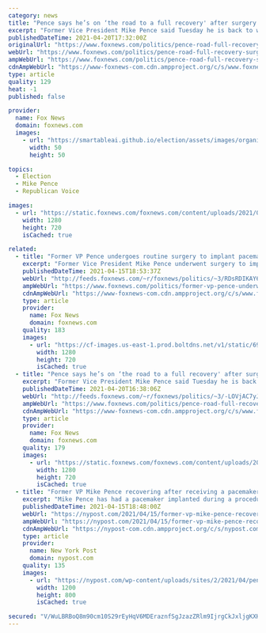 ```yaml
---
category: news
title: "Pence says he’s on ‘the road to a full recovery' after surgery to implant pacemaker"
excerpt: "Former Vice President Mike Pence said Tuesday he is back to work and “on the road to a full recovery” after undergoing surgery to install a pacemaker last week."
publishedDateTime: 2021-04-20T17:32:00Z
originalUrl: "https://www.foxnews.com/politics/pence-road-full-recovery-surgery-pacemaker"
webUrl: "https://www.foxnews.com/politics/pence-road-full-recovery-surgery-pacemaker"
ampWebUrl: "https://www.foxnews.com/politics/pence-road-full-recovery-surgery-pacemaker.amp"
cdnAmpWebUrl: "https://www-foxnews-com.cdn.ampproject.org/c/s/www.foxnews.com/politics/pence-road-full-recovery-surgery-pacemaker.amp"
type: article
quality: 129
heat: -1
published: false

provider:
  name: Fox News
  domain: foxnews.com
  images:
    - url: "https://smartableai.github.io/election/assets/images/organizations/foxnews.com-50x50.jpg"
      width: 50
      height: 50

topics:
  - Election
  - Mike Pence
  - Republican Voice

images:
  - url: "https://static.foxnews.com/foxnews.com/content/uploads/2021/04/AP21097690336484.jpg"
    width: 1280
    height: 720
    isCached: true

related:
  - title: "Former VP Pence undergoes routine surgery to implant pacemaker, office says"
    excerpt: "Former Vice President Mike Pence underwent surgery to implant a pacemaker after experiencing a slow heart rate, his office disclosed on Thursday."
    publishedDateTime: 2021-04-15T18:53:37Z
    webUrl: "http://feeds.foxnews.com/~r/foxnews/politics/~3/RDsRDIKAY60/former-vp-pence-underwent-heart-surgery-to-implant-pacemaker-office-says"
    ampWebUrl: "https://www.foxnews.com/politics/former-vp-pence-underwent-heart-surgery-to-implant-pacemaker-office-says.amp"
    cdnAmpWebUrl: "https://www-foxnews-com.cdn.ampproject.org/c/s/www.foxnews.com/politics/former-vp-pence-underwent-heart-surgery-to-implant-pacemaker-office-says.amp"
    type: article
    provider:
      name: Fox News
      domain: foxnews.com
    quality: 183
    images:
      - url: "https://cf-images.us-east-1.prod.boltdns.net/v1/static/694940094001/923f386d-3ccc-41f9-9133-8ebc9a94f111/7d90a6ea-b0e5-42f8-b867-367f1b07e616/1280x720/match/image.jpg"
        width: 1280
        height: 720
        isCached: true
  - title: "Pence says he’s on ‘the road to a full recovery' after surgery to implant pacemaker"
    excerpt: "Former Vice President Mike Pence said Tuesday he is back to work and “on the road to a full recovery” after undergoing surgery to install a pacemaker last week. "
    publishedDateTime: 2021-04-20T16:38:06Z
    webUrl: "http://feeds.foxnews.com/~r/foxnews/politics/~3/-LOVjAC7yJs/pence-road-full-recovery-surgery-pacemaker"
    ampWebUrl: "https://www.foxnews.com/politics/pence-road-full-recovery-surgery-pacemaker.amp"
    cdnAmpWebUrl: "https://www-foxnews-com.cdn.ampproject.org/c/s/www.foxnews.com/politics/pence-road-full-recovery-surgery-pacemaker.amp"
    type: article
    provider:
      name: Fox News
      domain: foxnews.com
    quality: 179
    images:
      - url: "https://static.foxnews.com/foxnews.com/content/uploads/2021/04/AP21097690336484.jpg"
        width: 1280
        height: 720
        isCached: true
  - title: "Former VP Mike Pence recovering after receiving a pacemaker"
    excerpt: "Mike Pence has had a pacemaker implanted during a procedure in Indiana, the former VP’s office announced Thursday. “I am grateful for the swift professionalism and care of the outstanding doctors, nurses and staff at Inova Heart and Vascular Institute,"
    publishedDateTime: 2021-04-15T18:48:00Z
    webUrl: "https://nypost.com/2021/04/15/former-vp-mike-pence-recovering-after-receiving-a-pacemaker/"
    ampWebUrl: "https://nypost.com/2021/04/15/former-vp-mike-pence-recovering-after-receiving-a-pacemaker/amp/"
    cdnAmpWebUrl: "https://nypost-com.cdn.ampproject.org/c/s/nypost.com/2021/04/15/former-vp-mike-pence-recovering-after-receiving-a-pacemaker/amp/"
    type: article
    provider:
      name: New York Post
      domain: nypost.com
    quality: 135
    images:
      - url: "https://nypost.com/wp-content/uploads/sites/2/2021/04/pence.jpg?quality=90&strip=all&w=1200"
        width: 1200
        height: 800
        isCached: true

secured: "V/WuLBRBoQ8m90cm10S29rEyHqV6MDEraznfSgJzazZRlm9IjrgCkJxljgKXHXkcQz2bjC7f1oY5E72TaM3wOCfQWb03fVD2KOS4zV23y0oLTQZviXf8FSoYFLLm8uz9AhfKFK6klLnZxdOtsZsWZJzx5q0DyzBUciVfub+dqSs3UdwhoOx93YN1rxTKr/wUvO4BndlcCJJ3ajFlleBAFx0w8S06e1NIucdS17XN6k3SDn0NSkSIiGurOhYQiYgeukhMq/XaYY4EjamlQ1zedH8gnBaF8g6zODE/0uQGo/3Osv9oGIk4KWSTrPQPxpBPw2bC8LUiYv8is6DFWSkxMLGiYhwTQx1JYJcuSHp4JCM=;9iu8S9KAsjn+5Z2jGBqx9g=="
---
```


